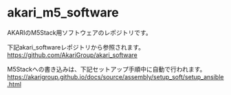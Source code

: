# akari_m5_software

AKARIのM5Stack用ソフトウェアのレポジトリです。  

下記akari_softwareレポジトリから参照されます。  
https://github.com/AkariGroup/akari_software  

M5Stackへの書き込みは、下記セットアップ手順中に自動で行われます。  
https://akarigroup.github.io/docs/source/assembly/setup_soft/setup_ansible.html  
